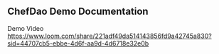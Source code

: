 ## ChefDao Demo Documentation

Demo Video https://www.loom.com/share/221adf49da514143856fd9a42745a830?sid=44707cb5-ebbe-4d6f-aa9d-4d6718e32e0b

